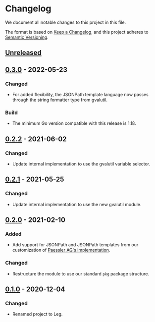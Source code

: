 # Changelog

We document all notable changes to this project in this file.

The format is based on [Keep a Changelog](https://keepachangelog.com/en/1.0.0/), and this project adheres to [Semantic Versioning](https://semver.org/spec/v2.0.0.html).

## [Unreleased]

## [0.3.0] - 2022-05-23

### Changed

* For added flexibility, the JSONPath template language now passes through the string formatter type from gvalutil.

### Build

* The minimum Go version compatible with this release is 1.18.

## [0.2.2] - 2021-06-02

### Changed

* Update internal implementation to use the gvalutil variable selector.

## [0.2.1] - 2021-05-25

### Changed

* Update internal implementation to use the new gvalutil module.

## [0.2.0] - 2021-02-10

### Added

* Add support for JSONPath and JSONPath templates from our customization of
  [Paessler AG's implementation](https://github.com/PaesslerAG/jsonpath).

### Changed

* Restructure the module to use our standard `pkg` package structure.

## [0.1.0] - 2020-12-04

### Changed

* Renamed project to Leg.

[Unreleased]: https://github.com/puppetlabs/leg/compare/jsonutil/v0.3.0...HEAD
[0.3.0]: https://github.com/puppetlabs/leg/compare/jsonutil/v0.2.2...jsonutil/v0.3.0
[0.2.2]: https://github.com/puppetlabs/leg/compare/jsonutil/v0.2.1...jsonutil/v0.2.2
[0.2.1]: https://github.com/puppetlabs/leg/compare/jsonutil/v0.2.0...jsonutil/v0.2.1
[0.2.0]: https://github.com/puppetlabs/leg/compare/jsonutil/v0.1.0...jsonutil/v0.2.0
[0.1.0]: https://github.com/puppetlabs/leg/compare/d290e8e835c3fa3ea4e93073bfe19e1958493d47...jsonutil/v0.1.0
